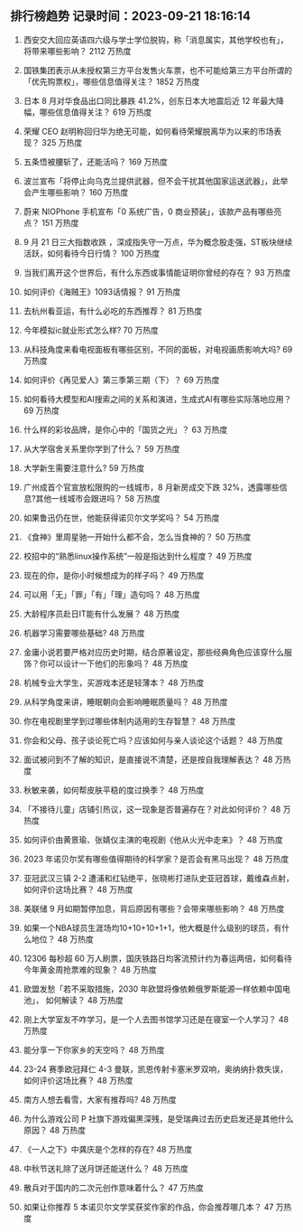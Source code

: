 
## 排行榜趋势 记录时间：2023-09-21 18:16:14
  
  1. 西安交大回应英语四六级与学士学位脱钩，称「消息属实，其他学校也有」，将带来哪些影响？ 2112 万热度
    
  2. 国铁集团表示从未授权第三方平台发售火车票，也不可能给第三方平台所谓的「优先购票权」，哪些信息值得关注？ 1852 万热度
    
  3. 日本 8 月对华食品出口同比暴跌 41.2%，创东日本大地震后近 12 年最大降幅，哪些信息值得关注？ 619 万热度
    
  4. 荣耀 CEO 赵明称回归华为绝无可能，如何看待荣耀脱离华为以来的市场表现？ 325 万热度
    
  5. 五条悟被腰斩了，还能活吗？ 169 万热度
    
  6. 波兰宣布「将停止向乌克兰提供武器，但不会干扰其他国家运送武器」，此举会产生哪些影响？ 160 万热度
    
  7. 蔚来 NIOPhone 手机宣布「0 系统广告，0 商业预装」，该款产品有哪些亮点？ 151 万热度
    
  8. 9 月 21 日三大指数收跌 ，深成指失守一万点，华为概念股走强，ST板块继续活跃，如何看待今日行情？ 100 万热度
    
  9. 当我们离开这个世界后，有什么东西或事情能证明你曾经的存在？ 93 万热度
    
  10. 如何评价《海贼王》1093话情报？ 91 万热度
    
  11. 去杭州看亚运，有什么必吃的东西推荐？ 81 万热度
    
  12. 今年模拟ic就业形式怎么样? 70 万热度
    
  13. 从科技角度来看电视面板有哪些区别，不同的面板，对电视画质影响大吗? 69 万热度
    
  14. 如何评价《再见爱人》第三季第三期（下）？ 69 万热度
    
  15. 如何看待大模型和AI搜索之间的关系和演进，生成式AI有哪些实际落地应用？ 69 万热度
    
  16. 什么样的彩妆品牌，是你心中的「国货之光」？ 63 万热度
    
  17. 从大学宿舍关系里你学到了什么？ 59 万热度
    
  18. 大学新生需要注意什么? 59 万热度
    
  19. 广州成首个官宣放松限购的一线城市，8 月新房成交下跌 32%，透露哪些信息?其他一线城市会跟进吗？ 58 万热度
    
  20. 如果鲁迅仍在世，他能获得诺贝尔文学奖吗？ 54 万热度
    
  21. 《食神》里周星驰一开始什么都不会，怎么当食神的？ 50 万热度
    
  22. 校招中的“熟悉linux操作系统”一般是指达到什么程度？ 49 万热度
    
  23. 现在的你，是你小时候想成为的样子吗？ 49 万热度
    
  24. 可以用「无」「罪」「有」「理」造句吗？ 48 万热度
    
  25. 大龄程序员赴日IT能有什么发展？ 48 万热度
    
  26. 机器学习需要哪些基础? 48 万热度
    
  27. 金庸小说若要严格对应历史时期，结合原著设定，那些经典角色应该穿什么服饰？你可以设计一下他们的形象吗？ 48 万热度
    
  28. 机械专业大学生，买游戏本还是轻薄本？ 48 万热度
    
  29. 从科学角度来讲，睡眠朝向会影响睡眠质量吗？ 48 万热度
    
  30. 你在电视剧里学到过哪些体制内适用的生存智慧？ 48 万热度
    
  31. 你会和父母、孩子谈论死亡吗？应该如何与亲人谈论这个话题？ 48 万热度
    
  32. 面试被问到不了解的知识，是直接说不清楚，还是按自我理解表达？ 48 万热度
    
  33. 秋敏来袭，如何帮皮肤平稳的度过换季？ 48 万热度
    
  34. 「不接待儿童」店铺引热议，这一现象是否普遍存在？对此如何评价？ 48 万热度
    
  35. 如何评价由黄景瑜、张婧仪主演的电视剧《他从火光中走来》？ 48 万热度
    
  36. 2023 年诺贝尔奖有哪些值得期待的科学家？是否会有黑马出现？ 48 万热度
    
  37. 亚冠武汉三镇 2-2 遭浦和红钻绝平，张晓彬打进队史亚冠首球，戴维森点射，如何评价这场比赛？ 48 万热度
    
  38. 美联储 9 月如期暂停加息，背后原因有哪些？会带来哪些影响？ 48 万热度
    
  39. 如果一个NBA球员生涯场均10+10+10+1+1，他大概是什么级别的球员，有什么地位？ 48 万热度
    
  40. 12306 每秒超 60 万人刷票，国庆铁路日均客流预计约为春运两倍，如何看待今年黄金周抢票难的现象？ 48 万热度
    
  41. 欧盟发愁「若不采取措施，2030 年欧盟将像依赖俄罗斯能源一样依赖中国电池」，  如何解读？ 48 万热度
    
  42. 刚上大学室友不咋学习，是一个人去图书馆学习还是在寝室一个人学习？ 48 万热度
    
  43. 能分享一下你家乡的天空吗？ 48 万热度
    
  44. 23-24 赛季欧冠拜仁 4-3 曼联，凯恩传射卡塞米罗双响，奥纳纳扑救失误，如何评价这场比赛？ 48 万热度
    
  45. 南方人想去看雪，大家有推荐吗? 48 万热度
    
  46. 为什么游戏公司 P 社旗下游戏偏黑深残，是受瑞典过去历史启发还是其他什么原因？ 48 万热度
    
  47. 《一人之下》中龚庆是个怎样的存在? 48 万热度
    
  48. 中秋节送礼除了送月饼还能送什么？ 48 万热度
    
  49. 散兵对于国内的二次元创作意味着什么？ 47 万热度
    
  50. 如果让你推荐 5 本诺贝尔文学奖获奖作家的作品，你会推荐哪几本？ 47 万热度
    